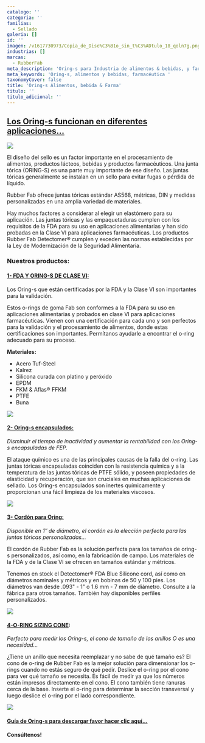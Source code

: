 ```yaml
---
catalogo: ''
categoria: ''
familias:
  - Sellado
galeria: []
id: ''
imagen: /v1617730973/Copia_de_Dise%C3%B1o_sin_t%C3%ADtulo_18_qoln7g.png
industrias: []
marcas:
  - RubberFab
meta_description: 'Oring-s para Industria de alimentos & bebidas, y farmacéuticas'
meta_keywords: 'Oring-s, alimentos y bebidas, farmacéutica '
taxonomyCover: false
title: 'Oring-s Alimentos, bebida & Farma'
titulo: ''
titulo_adicional: ''
---
```





## [**Los Oring-s funcionan en diferentes aplicaciones...**](https://rubberfab.com/es/products/o-rings/)

![](https://res.cloudinary.com/novatec/v1617721413/FDAOrings_bak2vv.jpg)

El diseño del sello es un factor importante en el procesamiento de alimentos, productos lácteos, bebidas y productos farmacéuticos. Una junta tórica (ORING-S) es una parte muy importante de ese diseño. Las juntas tóricas generalmente se instalan en un sello para evitar fugas o pérdida de líquido.

Rubber Fab ofrece juntas tóricas estándar AS568, métricas, DIN y medidas personalizadas en una amplia variedad de materiales.

Hay muchos factores a considerar al elegir un elastómero para su aplicación. Las juntas tóricas y las empaquetaduras cumplen con los requisitos de la FDA para su uso en aplicaciones alimentarias y han sido probadas en la Clase VI para aplicaciones farmacéuticas. Los productos Rubber Fab Detectomer® cumplen y exceden las normas establecidas por la Ley de Modernización de la Seguridad Alimentaria.

### **Nuestros productos:**

#### [**1- FDA Y ORING-S DE CLASE VI:**](https://rubberfab.com/es/products/o-rings/fda-and-class-vi-o-rings/)

Los Oring-s que están certificadas por la FDA y la Clase VI son importantes para la validación.

Estos o-rings de goma Fab son conformes a la FDA para su uso en aplicaciones alimentarias y probados en clase VI para aplicaciones farmacéuticas. Vienen con una certificación para cada uno y son perfectos para la validación y el procesamiento de alimentos, donde estas certificaciones son importantes. Permítanos ayudarle a encontrar el o-ring adecuado para su proceso.

**Materiales:**

- Acero Tuf-Steel
- Kalrez
- Silicona curada con platino y peróxido
- EPDM
- FKM & Aflas® FFKM
- PTFE
- Buna

![](https://res.cloudinary.com/novatec/v1617723393/descarga_z93v1o.webp)

#### [**2- Oring-s encapsulados:**](https://rubberfab.com/products/o-rings/encapsulated-o-rings/)

_Disminuir el tiempo de inactividad y aumentar la rentabilidad con los Oring-s encapsuladas de FEP._

El ataque químico es una de las principales causas de la falla del o-ring. Las juntas tóricas encapsuladas coinciden con la resistencia química y a la temperatura de las juntas tóricas de PTFE sólido, y poseen propiedades de elasticidad y recuperación, que son cruciales en muchas aplicaciones de sellado. Los Oring-s encapsulados son inertes químicamente y proporcionan una fácil limpieza de los materiales viscosos.

![](https://res.cloudinary.com/novatec/v1617724101/EncapsulatedORings_wqvkvy.webp)

#### [**3- Cordón para Oring:**](https://rubberfab.com/es/products/o-rings/cord-2/)

_Disponible en 1″ de diámetro, el cordón es la elección perfecta para las juntas tóricas personalizadas..._

El cordón de Rubber Fab es la solución perfecta para los tamaños de oring-s personalizados, así como, en la fabricación de campo. Los materiales de la FDA y de la Clase VI se ofrecen en tamaños estándar y métricos.

Tenemos en stock el Detectomer® FDA Blue Silicone cord, así como en diámetros nominales y métricos y en bobinas de 50 y 100 pies. Los diámetros van desde .093" - 1" o 1.6 mm - 7 mm de diámetro. Consulte a la fábrica para otros tamaños. También hay disponibles perfiles personalizados.

![](https://res.cloudinary.com/novatec/v1617724370/cordon_reecvh.png)

#### [**4-O-RING SIZING CONE**](https://rubberfab.com/products/o-rings/o-ring-sizing-cone/)**:**

_Perfecto para medir los Oring-s, el cono de tamaño de los anillos O es una necesidad..._

¿Tiene un anillo que necesita reemplazar y no sabe de qué tamaño es? El cono de o-ring de Rubber Fab es la mejor solución para dimensionar los o-rings cuando no estás seguro de qué pedir. Deslice el o-ring por el cono para ver qué tamaño se necesita. Es fácil de medir ya que los números están impresos directamente en el cono. El cono también tiene ranuras cerca de la base. Inserte el o-ring para determinar la sección transversal y luego deslice el o-ring por el lado correspondiente.

![](https://res.cloudinary.com/novatec/v1617724598/cono_pwezmi.png)

#### [**Guía de Oring-s para descargar favor hacer clic aquí...**](https://synology01.novatec.cr:5001/d/f/613099658511693370)

#### Consúltenos!
